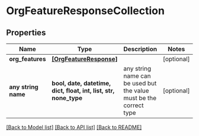 # OrgFeatureResponseCollection


## Properties
Name | Type | Description | Notes
------------ | ------------- | ------------- | -------------
**org_features** | [**[OrgFeatureResponse]**](OrgFeatureResponse.md) |  | [optional] 
**any string name** | **bool, date, datetime, dict, float, int, list, str, none_type** | any string name can be used but the value must be the correct type | [optional]

[[Back to Model list]](../README.md#documentation-for-models) [[Back to API list]](../README.md#documentation-for-api-endpoints) [[Back to README]](../README.md)


